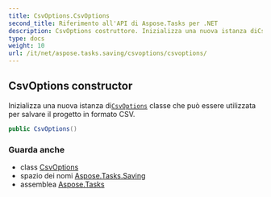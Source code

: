 ```yaml
---
title: CsvOptions.CsvOptions
second_title: Riferimento all'API di Aspose.Tasks per .NET
description: CsvOptions costruttore. Inizializza una nuova istanza diCsvOptions classe che può essere utilizzata per salvare il progetto in formato CSV.
type: docs
weight: 10
url: /it/net/aspose.tasks.saving/csvoptions/csvoptions/
---
```

## CsvOptions constructor

Inizializza una nuova istanza di[`CsvOptions`](../) classe che può essere utilizzata per salvare il progetto in formato CSV.

```csharp
public CsvOptions()
```

### Guarda anche

* class [CsvOptions](../)
* spazio dei nomi [Aspose.Tasks.Saving](../../csvoptions/)
* assemblea [Aspose.Tasks](../../../)



